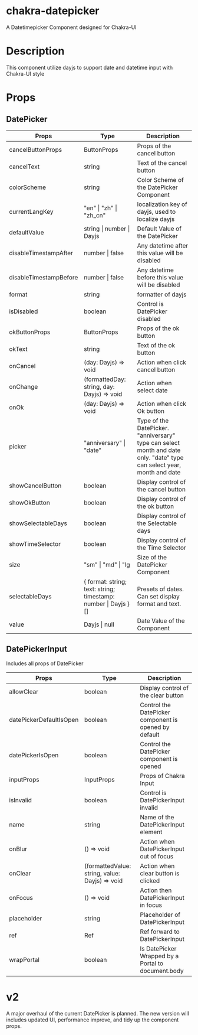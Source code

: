 # chakra-datepicker

A Datetimepicker Component designed for Chakra-UI

# Description

This component utilize dayjs to support date and datetime input with Chakra-UI style

# Props

## DatePicker

| Props                  | Type                                                            | Description                                                                                                            |
| ---------------------- | --------------------------------------------------------------- | ---------------------------------------------------------------------------------------------------------------------- |
| cancelButtonProps      | ButtonProps                                                     | Props of the cancel button                                                                                             |
| cancelText             | string                                                          | Text of the cancel button                                                                                              |
| colorScheme            | string                                                          | Color Scheme of the DatePicker Component                                                                               |
| currentLangKey         | "en" \| "zh" \| "zh_cn"                                         | localization key of dayjs, used to localize dayjs                                                                      |
| defaultValue           | string \| number \| Dayjs                                       | Default Value of the DatePicker                                                                                        |
| disableTimestampAfter  | number \| false                                                 | Any datetime after this value will be disabled                                                                         |
| disableTimestampBefore | number \| false                                                 | Any datetime before this value will be disabled                                                                        |
| format                 | string                                                          | formatter of dayjs                                                                                                     |
| isDisabled             | boolean                                                         | Control is DatePicker disabled                                                                                         |
| okButtonProps          | ButtonProps                                                     | Props of the ok button                                                                                                 |
| okText                 | string                                                          | Text of the ok button                                                                                                  |
| onCancel               | (day: Dayjs) => void                                            | Action when click cancel button                                                                                        |
| onChange               | (formattedDay: string, day: Dayjs) => void                      | Action when select date                                                                                                |
| onOk                   | (day: Dayjs) => void                                            | Action when click Ok button                                                                                            |
| picker                 | "anniversary" \| "date"                                         | Type of the DatePicker. "anniversary" type can select month and date only. "date" type can select year, month and date |
| showCancelButton       | boolean                                                         | Display control of the cancel button                                                                                   |
| showOkButton           | boolean                                                         | Display control of the ok button                                                                                       |
| showSelectableDays     | boolean                                                         | Display control of the Selectable days                                                                                 |
| showTimeSelector       | boolean                                                         | Display control of the Time Selector                                                                                   |
| size                   | "sm" \| "md" \| "lg                                             | Size of the DatePicker Component                                                                                       |
| selectableDays         | { format: string; text: string; timestamp: number \| Dayjs } [] | Presets of dates. Can set display format and text.                                                                     |
| value                  | Dayjs \| null                                                   | Date Value of the Component                                                                                            |

## DatePickerInput

Includes all props of DatePicker

| Props                   | Type                                           | Description                                           |
| ----------------------- | ---------------------------------------------- | ----------------------------------------------------- |
| allowClear              | boolean                                        | Display control of the clear button                   |
| datePickerDefaultIsOpen | boolean                                        | Control the DatePicker component is opened by default |
| datePickerIsOpen        | boolean                                        | Control the DatePicker component is opened            |
| inputProps              | InputProps                                     | Props of Chakra Input                                 |
| isInvalid               | boolean                                        | Control is DatePickerInput invalid                    |
| name                    | string                                         | Name of the DatePickerInput element                   |
| onBlur                  | () => void                                     | Action when DatePickerInput out of focus              |
| onClear                 | (formattedValue: string, value: Dayjs) => void | Action when clear button is clicked                   |
| onFocus                 | () => void                                     | Action then DatePickerInput in focus                  |
| placeholder             | string                                         | Placeholder of DatePickerInput                        |
| ref                     | Ref<any>                                       | Ref forward to DatePickerInput                        |
| wrapPortal              | boolean                                        | Is DatePicker Wrapped by a Portal to document.body    |

# v2

A major overhaul of the current DatePicker is planned. The new version will includes updated UI, performance improve, and tidy up the component props.

